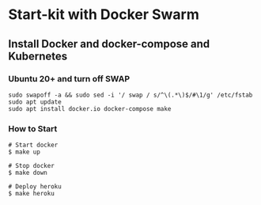 # Start-kit with Docker Swarm

## Install Docker and docker-compose and Kubernetes

### Ubuntu 20+ and turn off SWAP

```
sudo swapoff -a && sudo sed -i '/ swap / s/^\(.*\)$/#\1/g' /etc/fstab
sudo apt update
sudo apt install docker.io docker-compose make
```


### How to Start

```
# Start docker
$ make up

# Stop docker
$ make down

# Deploy heroku
$ make heroku
```